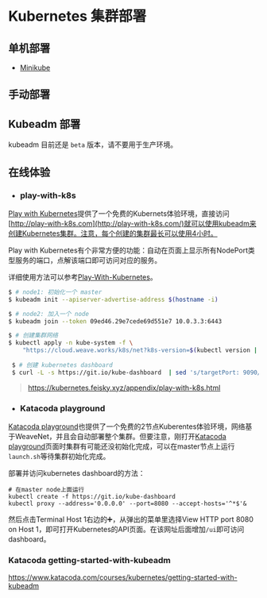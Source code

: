 # Kubernetes 集群部署

## 单机部署

  * [Minikube](./k8s-minikube.md)

## 手动部署

## Kubeadm 部署

kubeadm 目前还是 `beta` 版本，请不要用于生产环境。


## 在线体验

* ### play-with-k8s


[Play with Kubernetes](http://play-with-k8s.com/)提供了一个免费的Kubernets体验环境，直接访问[http://play-with-k8s.com](http://play-with-k8s.com/)就可以使用kubeadm来创建Kubernetes集群。注意，每个创建的集群最长可以使用4小时。

Play with Kubernetes有个非常方便的功能：自动在页面上显示所有NodePort类型服务的端口，点解该端口即可访问对应的服务。

详细使用方法可以参考[Play-With-Kubernetes](https://kubernetes.feisky.xyz/appendix/play-with-k8s.html)。

```bash
$ # node1: 初始化一个 master
$ kubeadm init --apiserver-advertise-address $(hostname -i)

$ # node2: 加入一个 node
$ kubeadm join --token 09ed46.29e7cede69d551e7 10.0.3.3:6443

$ # 创建集群网络
$ kubectl apply -n kube-system -f \
    "https://cloud.weave.works/k8s/net?k8s-version=$(kubectl version | base64 | tr -d '\n')"
    
 $ # 创建 kubernetes dashboard
 $ curl -L -s https://git.io/kube-dashboard  | sed 's/targetPort: 9090/targetPort: 9090\n  type: LoadBalancer/' | kubectl apply -f -
```

> https://kubernetes.feisky.xyz/appendix/play-with-k8s.html

* ### Katacoda playground

[Katacoda playground](https://www.katacoda.com/courses/kubernetes/playground)也提供了一个免费的2节点Kuberentes体验环境，网络基于WeaveNet，并且会自动部署整个集群。但要注意，刚打开[Katacoda playground](https://www.katacoda.com/courses/kubernetes/playground)页面时集群有可能还没初始化完成，可以在master节点上运行`launch.sh`等待集群初始化完成。

部署并访问kubernetes dashboard的方法：

```
# 在master node上面运行
kubectl create -f https://git.io/kube-dashboard
kubectl proxy --address='0.0.0.0' --port=8080 --accept-hosts='^*$'&
```

然后点击Terminal Host 1右边的➕，从弹出的菜单里选择View HTTP port 8080 on Host 1，即可打开Kubernetes的API页面。在该网址后面增加`/ui`即可访问dashboard。

### Katacoda getting-started-with-kubeadm 

https://www.katacoda.com/courses/kubernetes/getting-started-with-kubeadm